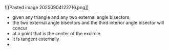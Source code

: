 ![[Pasted image 20250904122716.png]]
* given any triangle and any two external angle bisectors
* the two external angle bisectors and the third interior angle bisector will concur
* at a point that is the center of the excircle
* it is tangent externally
*